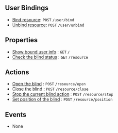 ## User Bindings

* [Bind resource](https://github.com/kaist-webeng/testbed-resource-controller/wiki/%5BAPI%5D-bind-resource): `POST` `/user/bind`
* [Unbind resource](https://github.com/kaist-webeng/testbed-resource-controller/wiki/%5BAPI%5D-Unbind-resource): `POST` `/user/unbind`

## Properties

* [Show bound user info](https://github.com/kaist-webeng/testbed-resource-controller/wiki/%5BAPI%5D-Show-bound-user-info) : `GET` `/`
* [Check the blind status](https://github.com/kaist-webeng/testbed-resource-controller/wiki/%5BAPI%5D-Check-the-blind-status) : `GET` `/resource`

## Actions

* [Open the blind](https://github.com/kaist-webeng/testbed-resource-controller/wiki/%5BAPI%5D-Open-the-blind) : `POST` `/resource/open`
* [Close the blind](https://github.com/kaist-webeng/testbed-resource-controller/wiki/%5BAPI%5D-Close-the-blind) : `POST` `/resource/close`
* [Stop the current blind action](https://github.com/kaist-webeng/testbed-resource-controller/wiki/%5BAPI%5D-Stop-the-current-blind-action) : `POST` `/resource/stop`
* [Set position of the blind]() : `POST` `/resource/position`

## Events

* None